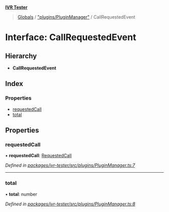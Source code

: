 **[IVR Tester](../README.md)**

> [Globals](../README.md) / ["plugins/PluginManager"](../modules/_plugins_pluginmanager_.md) / CallRequestedEvent

# Interface: CallRequestedEvent

## Hierarchy

* **CallRequestedEvent**

## Index

### Properties

* [requestedCall](_plugins_pluginmanager_.callrequestedevent.md#requestedcall)
* [total](_plugins_pluginmanager_.callrequestedevent.md#total)

## Properties

### requestedCall

•  **requestedCall**: [RequestedCall](../modules/_call_caller_.md#requestedcall)

*Defined in [packages/ivr-tester/src/plugins/PluginManager.ts:7](https://github.com/SketchingDev/ivr-tester/blob/aa015fb/packages/ivr-tester/src/plugins/PluginManager.ts#L7)*

___

### total

•  **total**: number

*Defined in [packages/ivr-tester/src/plugins/PluginManager.ts:8](https://github.com/SketchingDev/ivr-tester/blob/aa015fb/packages/ivr-tester/src/plugins/PluginManager.ts#L8)*
